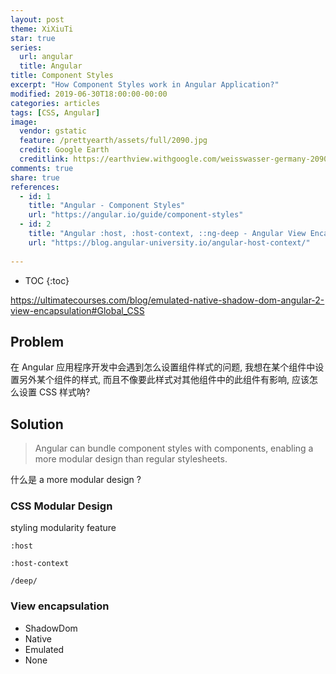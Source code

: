 ```yaml
---
layout: post
theme: XiXiuTi
star: true
series: 
  url: angular
  title: Angular
title: Component Styles
excerpt: "How Component Styles work in Angular Application?"
modified: 2019-06-30T18:00:00-00:00
categories: articles
tags: [CSS, Angular]
image:
  vendor: gstatic
  feature: /prettyearth/assets/full/2090.jpg
  credit: Google Earth
  creditlink: https://earthview.withgoogle.com/weisswasser-germany-2090
comments: true
share: true
references:
  - id: 1
    title: "Angular - Component Styles"
    url: "https://angular.io/guide/component-styles"
  - id: 2
    title: "Angular :host, :host-context, ::ng-deep - Angular View Encapsulation"
    url: "https://blog.angular-university.io/angular-host-context/"
    
---
```


* TOC
{:toc}

https://ultimatecourses.com/blog/emulated-native-shadow-dom-angular-2-view-encapsulation#Global_CSS

## Problem

在 Angular 应用程序开发中会遇到怎么设置组件样式的问题, 我想在某个组件中设置另外某个组件的样式, 而且不像要此样式对其他组件中的此组件有影响, 应该怎么设置 CSS 样式呐?

## Solution

> Angular can bundle component styles with components, enabling a more modular design than regular stylesheets.

什么是 a more modular design ?

### CSS Modular Design

styling modularity feature

`:host`

`:host-context`

`/deep/`

### View encapsulation

* ShadowDom
* Native
* Emulated
* None